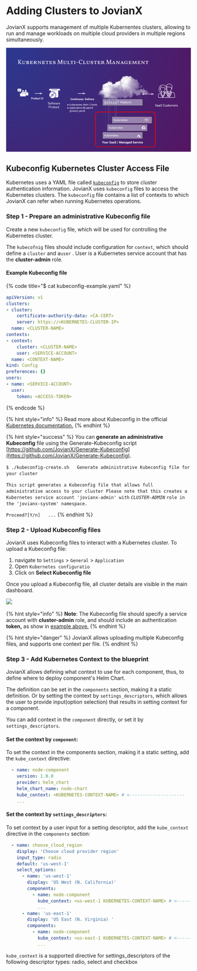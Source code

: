 # Adding Clusters to JovianX

JovianX supports management of multiple  Kubernentes clusters, allowing to run and manage workloads on multiple cloud providers in multiple regions simultaneously. 

![Kubernetes Multi-Cluster Management](.gitbook/assets/jovianx-1.12-release.png)

## Kubeconfig Kubernetes Cluster Access File

Kubernetes uses a YAML file called [`kubeconfig`](https://kubernetes.io/docs/tasks/access-application-cluster/configure-access-multiple-clusters/) to store cluster authentication information. JovianX uses `kubeconfig` files to access the Kubernetes clusters.  The `kubeconfig` file contains a list of contexts to which JovianX can refer when running Kubernetes operations. 

### Step 1 - Prepare an administrative Kubeconfig file 

Create a new `kubeconfig` file, which will be used for controlling the Kubernetes cluster. 

The `kubecofnig` files should include configuration for `context`, which should define a `cluster`  and a`user` . User is a Kubernetes service account that has the **cluster-admin** role. 

#### Example Kubeconfig file

{% code title="$ cat kubeconfig-example.yaml" %}
```yaml
apiVersion: v1
clusters:
- cluster:
    certificate-authority-data: <CA-CERT>
    server: https://<KUBERNETES-CLUSTER-IP>
  name: <CLUSTER-NAME>
contexts:
- context:
    cluster: <CLUSTER-NAME>
    user: <SERVICE-ACCOUNT>
  name: <CONTEXT-NAME>
kind: Config
preferences: {}
users:
- name: <SERVICE-ACCOUNT>
  user:
    token: <ACCESS-TOKEN>

```
{% endcode %}

{% hint style="info" %}
Read more about Kubeconfig in the official[ Kubernetes documentation.](https://kubernetes.io/docs/tasks/access-application-cluster/configure-access-multiple-clusters/)
{% endhint %}

{% hint style="success" %}
You can **generate an administrative Kubeconfig** file using the Generate-Kubeconfig script [https://github.com/JovianX/Generate-Kubeconfig](https://github.com/JovianX/Generate-Kubeconfig).

`$ ./kubeconfig-create.sh  
Generate administrative Kubeconfig file for your cluster`

`This script generates a Kubeconfig file that allows full administrative access to your cluster Please note that this creates a Kubernetes service account 'jovianx-admin' with` _`CLUSTER-ADMIN`_ `role in the 'jovianx-system' namespace.`

`Proceed?[Y/n]  
...`
{% endhint %}

### Step 2 - Upload Kubeconfig files 

JovianX uses Kubeconfig files to interact with a Kubernetes cluster. To upload a Kubeconfig file:

1.  navigate to `Settings` &gt; `General` &gt; `Application`
2. Open  `Kubernetes configuratio`
3. Click on **Select Kubeconfig file**

Once you upload a Kubeconfig file, all cluster details are visible in the main dashboard. 

![](.gitbook/assets/jovianx-saas-platform.gif)

{% hint style="info" %}
**Note**: The Kubeconfig file should specify a service account with **cluster-admin** role, and should include an authentication **token,** as show in [example above.](kubernetes-multi-cluster-management.md#example-kubeconfig-file) 
{% endhint %}

{% hint style="danger" %}
JovianX allows uploading multiple Kubeconfig files, and supports one context per file. 
{% endhint %}

### 

### Step 3 - Add Kubernetes Context to the blueprint  

JovianX allows defining what context to use for each component, thus, to define where to deploy component's Helm Chart.

The definition can be set in the `components` section, making it a static definition. Or by setting the context by  `settings_descriptors`,  which allows the user to provide input\(option selection\) that results in setting context for a component. 

You can add context in the `component` directly, or set it by `settings_descriptors`.

#### **Set the context by `component`:**

To set the context in the components section, making it a static setting, add the `kube_context` directive:

```yaml
  - name: node-component
    version: 1.0.0
    provider: helm_chart 
    helm_chart_name: node-chart
    kube_context: <KUBERNETES-CONTEXT-NAME> # <---------------------
    ...

```

#### Set the context by  `settings_descriptors`:

To set context by a user input for a setting descriptor, add the `kube_context` directive in the `components` section:

```yaml
  - name: choose_cloud_region
    display: 'Choose cloud provider region'
    input_type: radio
    default: 'us-west-1'
    select_options:
      - name: 'us-west-1'
        display: 'US West (N. California)'
        components:
          - name: node-component
            kube_context: <us-west-1 KUBERNETES-CONTEXT-NAME> # <-----------
            ...
      - name: 'us-east-1'
        display: 'US East (N. Virginia)	'
        components:
          - name: node-component
            kube_context: <us-east-1 KUBERNETES-CONTEXT-NAME> # <-----------
            ...

```

`kube_context` is a supported directive for settings\_descriptors of the following descriptor types: radio, select and checkbox

